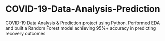 # COVID-19-Data-Analysis-Prediction
COVID-19 Data Analysis &amp; Prediction project using Python. Performed EDA and built a Random Forest model achieving 95%+ accuracy in predicting recovery outcomes
